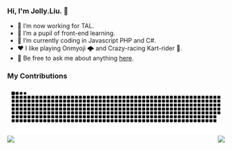 ### Hi, I'm Jolly.Liu. 👋

- 🔭 I’m now working for TAL.
- 🌱 I’m a pupil of front-end learning.
- 🤔 I’m currently coding in Javascript PHP and C#.
- ❤️ I like playing Onmyoji 🌩 and Crazy-racing Kart-rider 🚗.
- 💬 Be free to ask me about anything [here](https://github.com/ThinkingThigh/ThinkingThigh/issues).

### My Contributions

<picture>
  <source media="(prefers-color-scheme: dark)" srcset="https://raw.githubusercontent.com/thinkingthigh/thinkingthigh/output/github-contribution-grid-snake-dark.svg">
  <source media="(prefers-color-scheme: light)" srcset="https://raw.githubusercontent.com/thinkingthigh/thinkingthigh/output/github-contribution-grid-snake.svg">
  <img alt="github contribution grid snake animation" src="https://raw.githubusercontent.com/thinkingthigh/thinkingthigh/output/github-contribution-grid-snake.svg">
</picture>

<img align="left" src="https://github-readme-stats.vercel.app/api?username=ThinkingThigh&show_icons=true&hide_border=true">
<img align="right" src="https://github-readme-stats.vercel.app/api/top-langs/?username=ThinkingThigh&hide_border=true">
